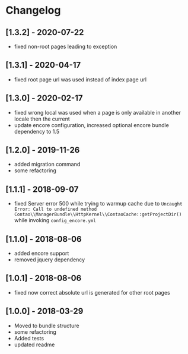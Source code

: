 # Changelog

## [1.3.2] - 2020-07-22
- fixed non-root pages leading to exception

## [1.3.1] - 2020-04-17
- fixed root page url was used instead of index page url

## [1.3.0] - 2020-02-17
- fixed wrong local was used when a page is only available in another locale then the current
- update encore configuration, increased optional encore bundle dependency to 1.5

## [1.2.0] - 2019-11-26
- added migration command
- some refactoring

## [1.1.1] - 2018-09-07
- fixed Server error 500 while trying to warmup cache due to `Uncaught Error: Call to undefined method Contao\\ManagerBundle\\HttpKernel\\ContaoCache::getProjectDir() ` while invoking `config_encore.yml`

## [1.1.0] - 2018-08-06
- added encore support
- removed jquery dependency

## [1.0.1] - 2018-08-06 
- fixed now correct absolute url is generated for other root pages

## [1.0.0] - 2018-03-29
- Moved to bundle structure
- some refactoring
- Added tests
- updated readme
